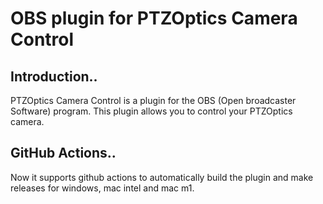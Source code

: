 # OBS plugin for PTZOptics Camera Control

## Introduction..

PTZOptics Camera Control is a plugin for the OBS (Open broadcaster Software) program. This plugin allows you to control your PTZOptics camera.

## GitHub Actions..

Now it supports github actions to automatically build the plugin and make releases for windows, mac intel and mac m1.
